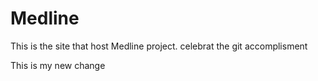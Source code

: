 # Medline
This is the site that host Medline project.
celebrat the git accomplisment 

This is my new change  
